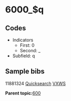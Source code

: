 # 6000\_$q

## Codes

-   Indicators
    -   First: 0
    -   Second: \_
-   Subfield: q

## Sample bibs

11881324 [Quicksearch](https://search.library.yale.edu/catalog/11881324) [VXWS](http://prodorbis.library.yale.edu:7014/vxws/GetHoldingsService?bibId=11881324)

**Parent topic:**[600](../../tags/600/600.md)

